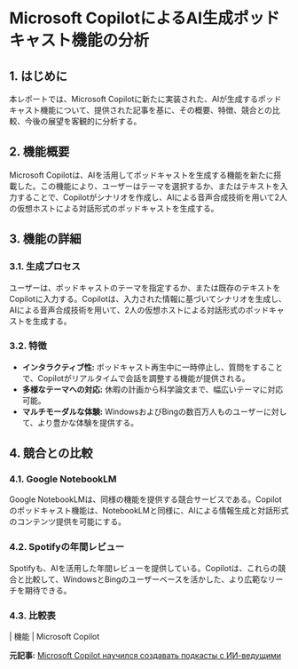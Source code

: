 # Microsoft CopilotによるAI生成ポッドキャスト機能の分析

## 1. はじめに

本レポートでは、Microsoft Copilotに新たに実装された、AIが生成するポッドキャスト機能について、提供された記事を基に、その概要、特徴、競合との比較、今後の展望を客観的に分析する。

## 2. 機能概要

Microsoft Copilotは、AIを活用してポッドキャストを生成する機能を新たに搭載した。この機能により、ユーザーはテーマを選択するか、またはテキストを入力することで、Copilotがシナリオを作成し、AIによる音声合成技術を用いて2人の仮想ホストによる対話形式のポッドキャストを生成する。

## 3. 機能の詳細

### 3.1. 生成プロセス

ユーザーは、ポッドキャストのテーマを指定するか、または既存のテキストをCopilotに入力する。Copilotは、入力された情報に基づいてシナリオを生成し、AIによる音声合成技術を用いて、2人の仮想ホストによる対話形式のポッドキャストを生成する。

### 3.2. 特徴

* **インタラクティブ性:** ポッドキャスト再生中に一時停止し、質問をすることで、Copilotがリアルタイムで会話を調整する機能が提供される。
* **多様なテーマへの対応:** 休暇の計画から科学論文まで、幅広いテーマに対応可能。
* **マルチモーダルな体験:** WindowsおよびBingの数百万人ものユーザーに対して、より豊かな体験を提供する。

## 4. 競合との比較

### 4.1. Google NotebookLM

Google NotebookLMは、同様の機能を提供する競合サービスである。Copilotのポッドキャスト機能は、NotebookLMと同様に、AIによる情報生成と対話形式のコンテンツ提供を可能にする。

### 4.2. Spotifyの年間レビュー

Spotifyも、AIを活用した年間レビューを提供している。Copilotは、これらの競合と比較して、WindowsとBingのユーザーベースを活かした、より広範なリーチを期待できる。

### 4.3. 比較表

| 機能 | Microsoft Copilot 

**元記事:** [Microsoft Copilot научился создавать подкасты с ИИ-ведущими ](https://www.comss.ru/page.php?id=16292)
